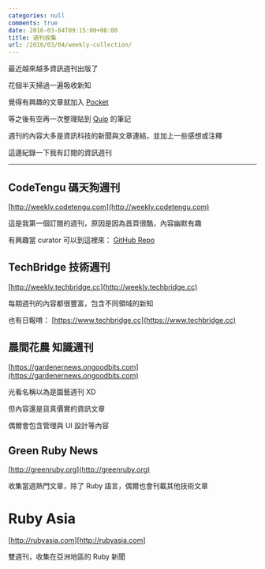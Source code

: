 ```yaml
---
categories: null
comments: true
date: 2016-03-04T09:15:00+08:00
title: 週刊收集
url: /2016/03/04/weekly-collection/
---
```


最近越來越多資訊週刊出版了

花個半天掃過一遍吸收新知

覺得有興趣的文章就加入 [Pocket](https://getpocket.com/)

等之後有空再一次整理貼到 [Quip](https://quip.com) 的筆記

週刊的內容大多是資訊科技的新聞與文章連結，並加上一些感想或注釋

這邊紀錄一下我有訂閱的資訊週刊

----

## CodeTengu 碼天狗週刊

[http://weekly.codetengu.com](http://weekly.codetengu.com)

這是我第一個訂閱的週刊，原因是因為首頁很酷，內容幽默有趣

有興趣當 curator 可以到這裡來： [GitHub Repo](https://github.com/CodeTengu/headquarters)

## TechBridge 技術週刊

[http://weekly.techbridge.cc](http://weekly.techbridge.cc)

每期週刊的內容都很豐富，包含不同領域的新知

也有日報唷： [https://www.techbridge.cc](https://www.techbridge.cc)

## 晨間花農 知識週刊

[https://gardenernews.ongoodbits.com](https://gardenernews.ongoodbits.com)

光看名稱以為是園藝週刊 XD

但內容還是貨真價實的資訊文章

偶爾會包含管理與 UI 設計等內容

## Green Ruby News

[http://greenruby.org](http://greenruby.org)

收集當週熱門文章，除了 Ruby 語言，偶爾也會刊載其他技術文章

# Ruby Asia

[http://rubyasia.com][http://rubyasia.com]

雙週刊，收集在亞洲地區的 Ruby 新聞